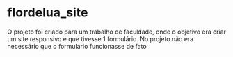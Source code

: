 # flordelua_site

O projeto foi criado para um trabalho de faculdade, onde o objetivo era criar um site responsivo e que tivesse 1 formulário. No projeto não era necessário que o formulário funcionasse de fato
